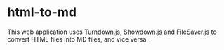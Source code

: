 # html-to-md

This web application uses [Turndown.js](https://github.com/domchristie/turndown), [Showdown.js](https://github.com/showdownjs/showdown) and [FileSaver.js](https://github.com/eligrey/FileSaver.js/) to convert HTML files into MD files, and vice versa.
